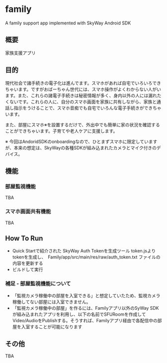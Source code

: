 # family
A family support app implemented with SkyWay Android SDK

## 概要
家族支援アプリ

## 目的

現代社会で諸手続きの電子化は進んでます。スマホがあれば自宅でいろいろできちゃいます。ですがおばーちゃん世代には、スマホ操作がよくわからない人がいます。また、これらの諸電子手続きは秘密情報が多く、身内以外の人には漏れたくないです。これらの人に、自分のスマホ画面を家族に共有しながら、家族と通話し指示をうけることで、スマホ音痴でも自宅でいろんな電子手続きができちゃいます。

また、部屋にスマホ※を設置するだけで、外出中でも簡単に家の状況を確認することができちゃいます。子育てや老人ケアに支援します。

※ 今回はAndoridSDKのonboardingなので、ひとまずスマホに限定していますが、本来の想定は、SkyWayの各種SDKが組み込まれたカメラとマイク付きのデバイス。

## 機能
### 部屋監視機能
TBA

### スマホ画面共有機能
TBA

## How To Run
- Quick Startで紹介された SkyWay Auth Tokenを生成ツール token.jsよりtokenを生成し、　Family/app/src/main/res/raw/auth_token.txt ファイルの内容を更新する
- ビルドして実行

### 補足 - 部屋監視機能について
- 「監視カメラ稼働中の部屋を入室できる」と想定していたため、監視カメラ稼働してない部屋には入室できません。
- 「監視カメラ稼働中の部屋」を作るには、Familyアプリ以外のSyWay SDKが組み込まれたアプリを利用し、以下の名前でSFURoomを作成してVideo/AudioをPublishする。そうすれば、Familyアプリ経由で各配信中の部屋を入室することが可能になります

## その他
TBA